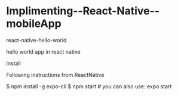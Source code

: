 # Implimenting--React-Native--mobileApp

react-native-hello-world

hello world app in react native

Install

Following instructions from ReactNative

$ npm install -g expo-cli
$ npm start # you can also use: expo start
